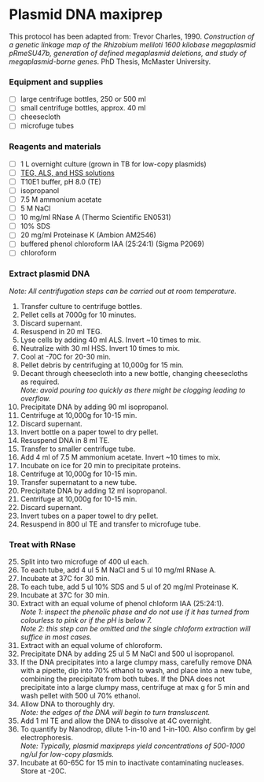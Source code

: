 # Plasmid DNA maxiprep

This protocol has been adapted from: Trevor Charles, 1990. *Construction of a genetic linkage map of the Rhizobium meliloti 1600 kilobase megaplasmid pRmeSU47b, generation of defined megaplasmid deletions, and study of megaplasmid-borne genes*.  PhD Thesis, McMaster University.

### Equipment and supplies

- [ ] large centrifuge bottles, 250 or 500 ml
- [ ] small centrifuge bottles, approx. 40 ml
- [ ] cheesecloth
- [ ] microfuge tubes

### Reagents and materials

- [ ] 1 L overnight culture (grown in TB for low-copy plasmids)
- [ ] [TEG, ALS, and HSS solutions](https://github.com/itskathylam/protocols/blob/master/TEG_ALS_HSS_solutions.md)
- [ ] T10E1 buffer, pH 8.0 (TE)
- [ ] isopropanol
- [ ] 7.5 M ammonium acetate
- [ ] 5 M NaCl
- [ ] 10 mg/ml RNase A (Thermo Scientific EN0531)
- [ ] 10% SDS 
- [ ] 20 mg/ml Proteinase K (Ambion AM2546)
- [ ] buffered phenol chloroform IAA (25:24:1) (Sigma P2069)
- [ ] chloroform 

### Extract plasmid DNA 

*Note: All centrifugation steps can be carried out at room temperature.*

1. Transfer culture to centrifuge bottles. 
2. Pellet cells at 7000g for 10 minutes.
3. Discard supernant.
4. Resuspend in 20 ml TEG.
5. Lyse cells by adding 40 ml ALS. Invert ~10 times to mix.
6. Neutralize with 30 ml HSS. Invert 10 times to mix.
7. Cool at -70C for 20-30 min.
8. Pellet debris by centrifuging at 10,000g for 15 min.
9. Decant through cheesecloth into a new bottle, changing cheesecloths as required.\
*Note: avoid pouring too quickly as there might be clogging leading to overflow.*
10. Precipitate DNA by adding 90 ml isopropanol. 
11. Centrifuge at 10,000g for 10-15 min.
12. Discard supernant.
13. Invert bottle on a paper towel to dry pellet.
14. Resuspend DNA in 8 ml TE.
15. Transfer to smaller centrifuge tube.
16. Add 4 ml of 7.5 M ammonium acetate. Invert ~10 times to mix.
17. Incubate on ice for 20 min to precipitate proteins.
18. Centrifuge at 10,000g for 10-15 min.
19. Transfer supernatant to a new tube.
20. Precipitate DNA by adding 12 ml isopropanol. 
21. Centrifuge at 10,000g for 10-15 min.
22. Discard supernant.
23. Invert tubes on a paper towel to dry pellet.
24. Resuspend in 800 ul TE and transfer to microfuge tube.

### Treat with RNase

25. Split into two microfuge of 400 ul each.
26. To each tube, add 4 ul 5 M NaCl and 5 ul 10 mg/ml RNase A.
27. Incubate at 37C for 30 min.
28. To each tube, add 5 ul 10% SDS and 5 ul of 20 mg/ml Proteinase K.
29. Incubate at 37C for 30 min.
30. Extract with an equal volume of phenol chloform IAA (25:24:1).\
*Note 1: inspect the phenolic phase and do not use if it has turned from colourless to pink or if the pH is below 7.*\
*Note 2: this step can be omitted and the single chloform extraction will suffice in most cases.*
31. Extract with an equal volume of chloroform.
32. Precipitate DNA by adding 25 ul 5 M NaCl and 500 ul isopropanol.
33. If the DNA precipitates into a large clumpy mass, carefully remove DNA with a pipette, dip into 70% ethanol to wash, and place into a new tube, combining the precipitate from both tubes. If the DNA does not precipitate into a large clumpy mass, centrifuge at max g for 5 min and wash pellet with 500 ul 70% ethanol.
34. Allow DNA to thoroughly dry.\
*Note: the edges of the DNA will begin to turn transluscent.*
35. Add 1 ml TE and allow the DNA to dissolve at 4C overnight.
36. To quantify by Nanodrop, dilute 1-in-10 and 1-in-100. Also confirm by gel electrophoresis.\
*Note: Typically, plasmid maxipreps yield concentrations of 500-1000 ng/ul for low-copy plasmids.*
37. Incubate at 60-65C for 15 min to inactivate contaminating nucleases. Store at -20C.
